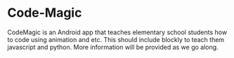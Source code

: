 # Code-Magic
CodeMagic is an Android app that teaches elementary school students how to code using animation and etc.  This should include blockly to teach them javascript and python.  More information will be provided as we go along.
